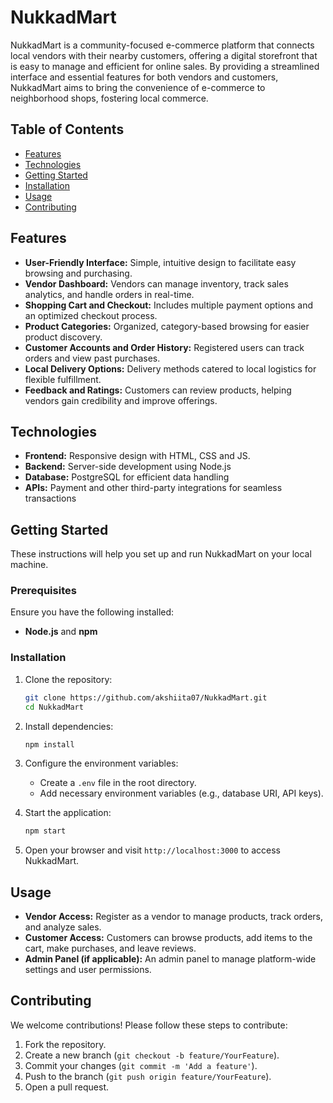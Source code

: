 # NukkadMart

NukkadMart is a community-focused e-commerce platform that connects local vendors with their nearby customers, offering a digital storefront that is easy to manage and efficient for online sales. By providing a streamlined interface and essential features for both vendors and customers, NukkadMart aims to bring the convenience of e-commerce to neighborhood shops, fostering local commerce.

## Table of Contents

- [Features](#features)
- [Technologies](#technologies)
- [Getting Started](#getting-started)
- [Installation](#installation)
- [Usage](#usage)
- [Contributing](#contributing)

## Features

- **User-Friendly Interface:** Simple, intuitive design to facilitate easy browsing and purchasing.
- **Vendor Dashboard:** Vendors can manage inventory, track sales analytics, and handle orders in real-time.
- **Shopping Cart and Checkout:** Includes multiple payment options and an optimized checkout process.
- **Product Categories:** Organized, category-based browsing for easier product discovery.
- **Customer Accounts and Order History:** Registered users can track orders and view past purchases.
- **Local Delivery Options:** Delivery methods catered to local logistics for flexible fulfillment.
- **Feedback and Ratings:** Customers can review products, helping vendors gain credibility and improve offerings.

## Technologies

- **Frontend:** Responsive design with HTML, CSS and JS.
- **Backend:** Server-side development using Node.js
- **Database:** PostgreSQL for efficient data handling
- **APIs:** Payment and other third-party integrations for seamless transactions

## Getting Started

These instructions will help you set up and run NukkadMart on your local machine.

### Prerequisites

Ensure you have the following installed:

- **Node.js** and **npm** 

### Installation

1. Clone the repository:
   ```bash
   git clone https://github.com/akshiita07/NukkadMart.git
   cd NukkadMart
   ```

2. Install dependencies:
   ```bash
   npm install
   ```

3. Configure the environment variables:
   - Create a `.env` file in the root directory.
   - Add necessary environment variables (e.g., database URI, API keys).

4. Start the application:
   ```bash
   npm start
   ```

5. Open your browser and visit `http://localhost:3000` to access NukkadMart.

## Usage

- **Vendor Access:** Register as a vendor to manage products, track orders, and analyze sales.
- **Customer Access:** Customers can browse products, add items to the cart, make purchases, and leave reviews.
- **Admin Panel (if applicable):** An admin panel to manage platform-wide settings and user permissions.

## Contributing

We welcome contributions! Please follow these steps to contribute:

1. Fork the repository.
2. Create a new branch (`git checkout -b feature/YourFeature`).
3. Commit your changes (`git commit -m 'Add a feature'`).
4. Push to the branch (`git push origin feature/YourFeature`).
5. Open a pull request.
